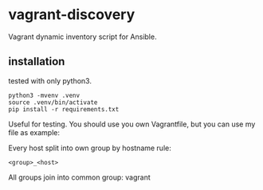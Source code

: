 # vagrant-discovery

Vagrant dynamic inventory script for Ansible.

## installation

tested with only python3.

```
python3 -mvenv .venv
source .venv/bin/activate
pip install -r requirements.txt
```

Useful for testing. You should use you own Vagrantfile, but you can use my file as example:

Every host split into own group by hostname rule:

`<group>_<host>`

All groups join into common group: vagrant
